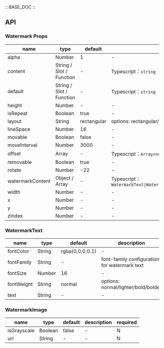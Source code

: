 :: BASE_DOC ::

## API

### Watermark Props

name | type | default | description | required
-- | -- | -- | -- | --
alpha | Number | 1 | \- | N
content | String / Slot / Function | - | Typescript：`string \| TNode`。[see more ts definition](https://github.com/Tencent/tdesign-vue/blob/develop/src/common.ts) | N
default | String / Slot / Function | - | Typescript：`string \| TNode`。[see more ts definition](https://github.com/Tencent/tdesign-vue/blob/develop/src/common.ts) | N
height | Number | - | \- | N
isRepeat | Boolean | true | \- | N
layout | String | rectangular | options: rectangular/hexagonal | N
lineSpace | Number | 16 | \- | N
movable | Boolean | false | \- | N
moveInterval | Number | 3000 | \- | N
offset | Array | - | Typescript：`Array<number>` | N
removable | Boolean | true | \- | N
rotate | Number | -22 | \- | N
watermarkContent | Object / Array | - | Typescript：`WatermarkText\|WatermarkImage\|Array<WatermarkText\|WatermarkImage>` | N
width | Number | - | \- | N
x | Number | - | \- | N
y | Number | - | \- | N
zIndex | Number | - | \- | N

### WatermarkText

name | type | default | description | required
-- | -- | -- | -- | --
fontColor | String | rgba(0,0,0,0.1) | \- | N
fontFamily | String | - | font-family configuration for watermark text | N
fontSize | Number | 16 | \- | N
fontWeight | String | normal | options: normal/lighter/bold/bolder | N
text | String | - | \- | N

### WatermarkImage

name | type | default | description | required
-- | -- | -- | -- | --
isGrayscale | Boolean | false | \- | N
url | String | - | \- | N
